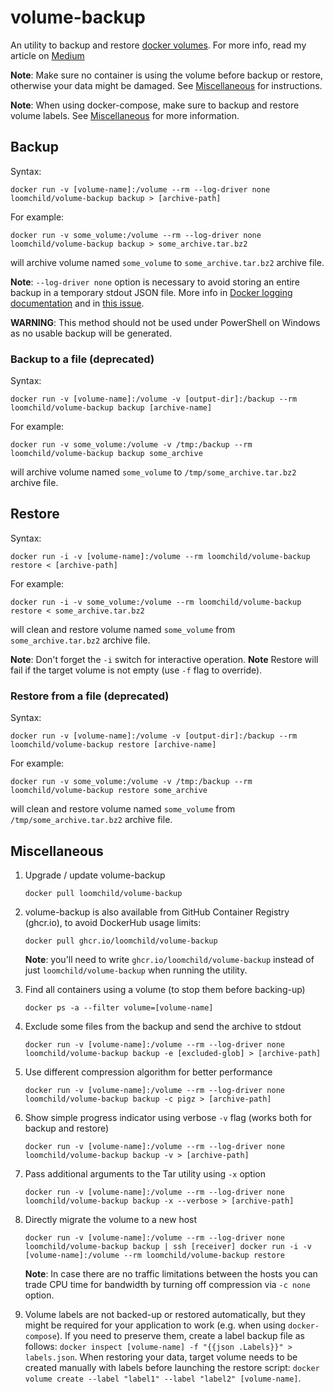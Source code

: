 # volume-backup

An utility to backup and restore [docker volumes](https://docs.docker.com/engine/reference/commandline/volume/). For more info, read my article on [Medium](https://medium.com/@jareklipski/backup-restore-docker-named-volumes-350397b8e362)

**Note**: Make sure no container is using the volume before backup or restore, otherwise your data might be damaged. See [Miscellaneous](#miscellaneous) for instructions.

**Note**: When using docker-compose, make sure to backup and restore volume labels. See [Miscellaneous](#miscellaneous) for more information.

## Backup

Syntax:

    docker run -v [volume-name]:/volume --rm --log-driver none loomchild/volume-backup backup > [archive-path]

For example:

    docker run -v some_volume:/volume --rm --log-driver none loomchild/volume-backup backup > some_archive.tar.bz2

will archive volume named `some_volume` to `some_archive.tar.bz2` archive file.

**Note**: `--log-driver none` option is necessary to avoid storing an entire backup in a temporary stdout JSON file. More info in [Docker logging documentation](https://docs.docker.com/config/containers/logging/configure/) and in [this issue](https://github.com/loomchild/volume-backup/issues/39).

**WARNING**: This method should not be used under PowerShell on Windows as no usable backup will be generated.

### Backup to a file (deprecated)

Syntax:

    docker run -v [volume-name]:/volume -v [output-dir]:/backup --rm loomchild/volume-backup backup [archive-name]

For example:

    docker run -v some_volume:/volume -v /tmp:/backup --rm loomchild/volume-backup backup some_archive

will archive volume named `some_volume` to `/tmp/some_archive.tar.bz2` archive file.

## Restore

Syntax:

    docker run -i -v [volume-name]:/volume --rm loomchild/volume-backup restore < [archive-path]

For example:

    docker run -i -v some_volume:/volume --rm loomchild/volume-backup restore < some_archive.tar.bz2

will clean and restore volume named `some_volume` from `some_archive.tar.bz2` archive file.

**Note**: Don't forget the `-i` switch for interactive operation.
**Note** Restore will fail if the target volume is not empty (use `-f` flag to override).

### Restore from a file (deprecated)

Syntax:

    docker run -v [volume-name]:/volume -v [output-dir]:/backup --rm loomchild/volume-backup restore [archive-name]

For example:

    docker run -v some_volume:/volume -v /tmp:/backup --rm loomchild/volume-backup restore some_archive

will clean and restore volume named `some_volume` from `/tmp/some_archive.tar.bz2` archive file.

## Miscellaneous

1. Upgrade / update volume-backup
    ```
    docker pull loomchild/volume-backup
    ```

1. volume-backup is also available from GitHub Container Registry (ghcr.io), to avoid DockerHub usage limits:
    ```
    docker pull ghcr.io/loomchild/volume-backup
    ```
    **Note**: you'll need to write `ghcr.io/loomchild/volume-backup` instead of just `loomchild/volume-backup` when running the utility.

1. Find all containers using a volume (to stop them before backing-up)
    ```
    docker ps -a --filter volume=[volume-name]
    ```

1. Exclude some files from the backup and send the archive to stdout
    ```
    docker run -v [volume-name]:/volume --rm --log-driver none loomchild/volume-backup backup -e [excluded-glob] > [archive-path]
    ```

1. Use different compression algorithm for better performance
    ```
    docker run -v [volume-name]:/volume --rm --log-driver none loomchild/volume-backup backup -c pigz > [archive-path]
    ```

1. Show simple progress indicator using verbose `-v` flag (works both for backup and restore)
    ```
    docker run -v [volume-name]:/volume --rm --log-driver none loomchild/volume-backup backup -v > [archive-path]
    ```

1. Pass additional arguments to the Tar utility using `-x` option
    ```
    docker run -v [volume-name]:/volume --rm --log-driver none loomchild/volume-backup backup -x --verbose > [archive-path]
    ```

1. Directly migrate the volume to a new host
    ```
    docker run -v [volume-name]:/volume --rm --log-driver none loomchild/volume-backup backup | ssh [receiver] docker run -i -v [volume-name]:/volume --rm loomchild/volume-backup restore
    ```
    **Note**: In case there are no traffic limitations between the hosts you can trade CPU time for bandwidth by turning off compression via `-c none` option.

1. Volume labels are not backed-up or restored automatically, but they might be required for your application to work (e.g. when using `docker-compose`). If you need to preserve them, create a label backup file as follows: `docker inspect [volume-name] -f "{{json .Labels}}" > labels.json`. When restoring your data, target volume needs to be created manually with labels before launching the restore script: `docker volume create --label "label1" --label "label2" [volume-name]`.
